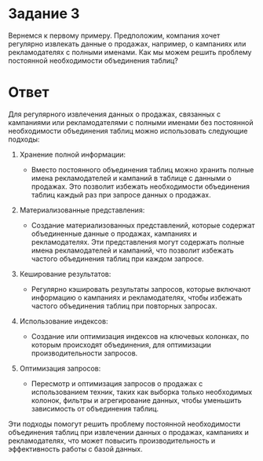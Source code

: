 # Задание 3
Вернемся к первому примеру. Предположим, компания хочет регулярно извлекать данные о продажах, например, о кампаниях или рекламодателях с полными именами. Как мы можем решить проблему постоянной необходимости объединения таблиц?

# Ответ

Для регулярного извлечения данных о продажах, связанных с кампаниями или рекламодателями с полными именами без постоянной необходимости объединения таблиц можно использовать следующие подходы:

1. Хранение полной информации:
   - Вместо постоянного объединения таблиц можно хранить полные имена рекламодателей и кампаний в таблице с данными о продажах. Это позволит избежать необходимости объединения таблиц каждый раз при запросе данных о продажах.

2. Материализованные представления:
   - Создание материализованных представлений, которые содержат объединенные данные о продажах, кампаниях и рекламодателях. Эти представления могут содержать полные имена рекламодателей и кампаний, что позволит избежать частого объединения таблиц при каждом запросе.

3. Кеширование результатов:
   - Регулярно кэшировать результаты запросов, которые включают информацию о кампаниях и рекламодателях, чтобы избежать частого объединения таблиц при повторных запросах.

4. Использование индексов:
   - Создание или оптимизация индексов на ключевых колонках, по которым происходят объединения, для оптимизации производительности запросов.

5. Оптимизация запросов:
   - Пересмотр и оптимизация запросов о продажах с использованием техник, таких как выборка только необходимых колонок, фильтры и агрегирование данных, чтобы уменьшить зависимость от объединения таблиц.

Эти подходы помогут решить проблему постоянной необходимости объединения таблиц при извлечении данных о продажах, кампаниях и рекламодателях, что может повысить производительность и эффективность работы с базой данных.